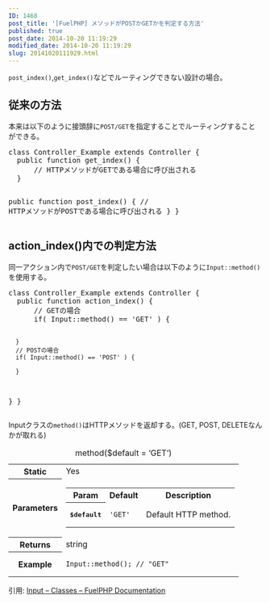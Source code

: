 ```yaml
---
ID: 1468
post_title: '[FuelPHP] メソッドがPOSTかGETかを判定する方法'
published: true
post_date: 2014-10-20 11:19:29
modified_date: 2014-10-20 11:19:29
slug: 20141020111929.html
---
```

<p><code>post_index()</code>,<code>get_index()</code>などでルーティングできない設計の場合。<br />
<!--more--></p>
<h2>従来の方法</h2>
<p>本来は以下のように接頭辞に<code>POST/GET</code>を指定することでルーティングすることができる。</p>
<pre class="prettyprint linenums lang-php">class Controller_Example extends Controller {
  public function get_index() {
      // HTTPメソッドがGETである場合に呼び出される
  }

  public function post_index() {
      // HTTPメソッドがPOSTである場合に呼び出される
  }
}</pre>
<h2>action_index()内での判定方法</h2>
<p>同一アクション内で<code>POST/GET</code>を判定したい場合は以下のように<code>Input::method()</code>を使用する。</p>
<pre class="prettyprint linenums lang-php">class Controller_Example extends Controller {
  public function action_index() {
      // GETの場合
      if( Input::method() == 'GET' ) {
          
      }
      // POSTの場合
      if( Input::method() == 'POST' ) {
          
      }
  }
}</pre>
<p>Inputクラスの<code>method()</code>はHTTPメソッドを返却する。(GET, POST, DELETEなんかが取れる)</p>
<table class="">
<caption>method($default = &#8216;GET&#8217;)</caption>
<tbody>
<tr>
<th class="legend">Static</th>
<td>Yes</td>
</tr>
<tr>
<th>Parameters</th>
<td>
<table class="parameters">
<tbody>
<tr>
<th>Param</th>
<th>Default</th>
<th class="description">Description</th>
</tr>
<tr>
<th><kbd>$default</kbd></th>
<td>
<pre class="php"><code data-result="[object Object]" class="php"><span class="string">'GET'</span></code></pre>
</td>
<td>Default HTTP method.</td>
</tr>
</tbody>
</table>
</td>
</tr>
<tr>
<th>Returns</th>
<td>string</td>
</tr>
<tr>
<th>Example</th>
<td>
<pre><code data-result="[object Object]" class="php">Input::method(); <span class="comment">// "GET"</span></code></pre>
</td>
</tr>
</tbody>
</table>
<p>引用: <a href="http://fuelphp.com/docs/classes/input.html" target="_blank">Input &#8211; Classes &#8211; FuelPHP Documentation</a></p>